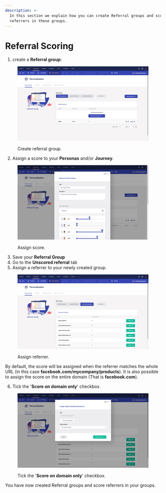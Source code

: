 ```yaml
---
description: >-
  In this section we explain how you can create Referral groups and score
  referrers in these groups.
---
```


# Referral Scoring



1. create a **Referral group**:

<figure><img src="../../../.gitbook/assets/image (21).png" alt="Create referral group."><figcaption><p>Create referral group.</p></figcaption></figure>

2. Assign a score to your **Personas** and/or **Journey**.

<figure><img src="../../../.gitbook/assets/image (22).png" alt="Assign score."><figcaption><p>Assign score.</p></figcaption></figure>

3. Save your **Referral Group**
4. Go to the **Unscored referral** tab&#x20;
5. Assign a referrer to your newly created group.

<figure><img src="../../../.gitbook/assets/image (23).png" alt="Assign referrer."><figcaption><p>Assign referrer.</p></figcaption></figure>

By default, the score will be assigned when the referrer matches the whole URL (in this case **facebook.com/mycompany/products**). It is also possible to assign the score on the entire domain (That is **facebook.com**).&#x20;

6. Tick the '**Score on domain only**' checkbox.

<figure><img src="../../../.gitbook/assets/image (25).png" alt="Tick the &#x27;Score on domain only&#x27; checkbox"><figcaption><p>Tick the '<strong>Score on domain only</strong>' checkbox.</p></figcaption></figure>

You have now created Referral groups and score referrers in your groups.
